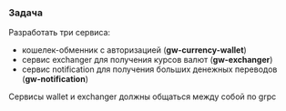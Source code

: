 ### Задача
Разработать три сервиса:
- кошелек-обменник с авторизацией (**gw-currency-wallet**)
- сервис exchanger для получения курсов валют (**gw-exchanger**)
- сервис notification для получения больших денежных переводов (**gw-notification**)

Сервисы wallet и exchanger должны общаться между собой по grpc
